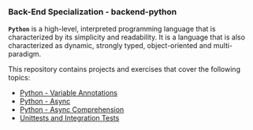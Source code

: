 ### Back-End Specialization - backend-python

**`Python`** is a high-level, interpreted programming language that is characterized by its simplicity and readability. It is a language that is also characterized as dynamic, strongly typed, object-oriented and multi-paradigm.

This repository contains projects and exercises that cover the following topics:

- [Python - Variable Annotations](https://github.com/iAdamo/alx-backend-python/tree/main/0x00-python_variable_annotations)
- [Python - Async](https://github.com/iAdamo/alx-backend-python/tree/main/0x01-python_async_function)
- [Python - Async Comprehension](https://github.com/iAdamo/alx-backend-python/tree/main/0x02-python_async_comprehension)
- [Unittests and Integration Tests](https://github.com/iAdamo/alx-backend-python/tree/main/0x03-Unittests_and_integration_tests)
